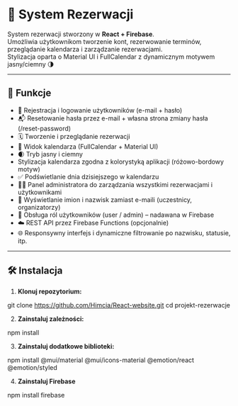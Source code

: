 # 📅 System Rezerwacji

System rezerwacji stworzony w **React + Firebase**.  
Umożliwia użytkownikom tworzenie kont, rezerwowanie terminów, przeglądanie kalendarza i zarządzanie rezerwacjami.  
Stylizacja oparta o Material UI i FullCalendar z dynamicznym motywem jasny/ciemny 🌗

---

## 🚀 Funkcje

- 🔐 Rejestracja i logowanie użytkowników (e-mail + hasło)
- 📬 Resetowanie hasła przez e-mail + własna strona zmiany hasła (/reset-password)
- 🗓️ Tworzenie i przeglądanie rezerwacji
- 📆 Widok kalendarza (FullCalendar + Material UI)
- 🌒 Tryb jasny i ciemny
-  Stylizacja kalendarza zgodna z kolorystyką aplikacji (różowo-bordowy motyw)
- ✅ Podświetlanie dnia dzisiejszego w kalendarzu
- 🧑‍💼 Panel administratora do zarządzania wszystkimi rezerwacjami i użytkownikami
- 🧾 Wyświetlanie imion i nazwisk zamiast e-maili (uczestnicy, organizatorzy)
- 🔄 Obsługa ról użytkowników (user / admin) – nadawana w Firebase
- ☁️ REST API przez Firebase Functions (opcjonalnie)
- 🌐 Responsywny interfejs i dynamiczne filtrowanie po nazwisku, statusie, itp.

---

## 🛠️ Instalacja

1. **Klonuj repozytorium:**

git clone https://github.com/Himcia/React-website.git
cd projekt-rezerwacje

2. **Zainstaluj zależności:**

npm install

3. **Zainstaluj dodatkowe biblioteki:**

npm install @mui/material @mui/icons-material @emotion/react @emotion/styled

4. **Zainstaluj Firebase**

npm install firebase
